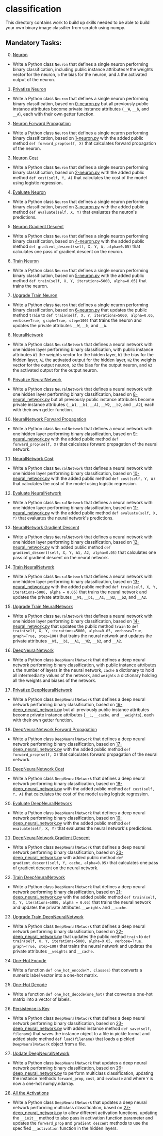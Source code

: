 # classification
This directory contains work to build up skills needed to be able to build your own binary image classifier from scratch using numpy.

## Mandatory Tasks:
0. [Neuron](/supervised_learning/classification/0-neuron.py)
* Write a Python class `Neuron` that defines a single neuron performing binary classification, including public instance attributes `W` the weights vector for the neuron, `b` the bias for the neuron, and `A` the activated output of the neuron.
1. [Privatize Neuron](/supervised_learning/classification/1-neuron.py)
* Write a Python class `Neuron` that defines a single neuron performing binary classification, based on [0-neuron.py](/supervised_learning/classification/0-neuron.py) but all previously public instance attributes become private instance attributes (`__W`, `__b`, and `__A`), each with their own getter function.
2. [Neuron Forward Propagation](/supervised_learning/classification/2-neuron.py)
* Write a Python class `Neuron` that defines a single neuron performing binary classification, based on [1-neuron.py](/supervised_learning/classification/1-neuron.py) with the added public method `def forward_prop(self, X)` that calculates forward propagation of the neuron.
3. [Neuron Cost](/supervised_learning/classification/3-neuron.py)
* Write a Python class `Neuron` that defines a single neuron performing binary classification, based on [2-neuron.py](/supervised_learning/classification/2-neuron.py) with the added public method `def cost(self, Y, A)` that calculates the cost of the model using logistic regression.
4. [Evaluate Neuron](/supervised_learning/classification/4-neuron.py)
* Write a Python class `Neuron` that defines a single neuron performing binary classification, based on [3-neuron.py](/supervised_learning/classification/3-neuron.py) with the added public method `def evaluate(self, X, Y)` that evaluates the neuron's predictions.
5. [Neuron Gradient Descent](/supervised_learning/classification/5-neuron.py)
* Write a Python class `Neuron` that defines a single neuron performing binary classification, based on [4-neuron.py](/supervised_learning/classification/4-neuron.py) with the added public method `def gradient_descent(self, X, Y, A, alpha=0.05)` that calculates one pass of gradient descent on the neuron.
6. [Train Neuron](/supervised_learning/classification/6-neuron.py)
* Write a Python class `Neuron` that defines a single neuron performing binary classification, based on [5-neuron.py](/supervised_learning/classification/5-neuron.py) with the added public method `def train(self, X, Y, iterations=5000, alpha=0.05)` that trains the neuron.
7. [Upgrade Train Neuron](/supervised_learning/classification/7-neuron.py)
* Write a Python class `Neuron` that defines a single neuron performing binary classification, based on [6-neuron.py](/supervised_learning/classification/6-neuron.py) that updates the public method `train` to `def train(self, X, Y, iterations=5000, alpha=0.05, verbose=True, graph=True, step=100)` that trains the neuron and updates the private attributes `__W`, `__b`, and `__A`.
8. [NeuralNetwork](/supervised_learning/classification/8-neural_network.py)
* Write a Python class `NeuralNetwork` that defines a neural network with one hidden layer performing binary classification, with public instance attributes `W1` the weights vector for the hidden layer, `b1` the bias for the hidden layer, `A1` the activated output for the hidden layer, `W2` the weights vector for the output neuron, `b2` the bias for the output neuron, and `A2` the activated output for the output neuron.
9. [Privatize NeuralNetwork](/supervised_learning/classification/9-neural_network.py)
* Write a Python class `NeuralNetwork` that defines a neural network with one hidden layer performing binary classification, based on [8-neural_network.py](/supervised_learning/classification/8-neural_network.py) but all previously public instance attributes become private instance attributes (`__W1`, `__b1`, `__A1`, `__W2`, `__b2`, and `__A2`), each with their own getter function.
10. [NeuralNetwork Forward Propagation](/supervised_learning/classification/10-neural_network.py)
* Write a Python class `NeuralNetwork` that defines a neural network with one hidden layer performing binary classification, based on [9-neural_network.py](/supervised_learning/classification/9-neural_network.py) with the added public method `def forward_prop(self, X)` that calculates forward propagation of the neural network.
11. [NeuralNetwork Cost](/supervised_learning/classification/11-neural_network.py)
* Write a Python class `NeuralNetwork` that defines a neural network with one hidden layer performing binary classification, based on [10-neural_network.py](/supervised_learning/classification/10-neural_network.py) with the added public method `def cost(self, Y, A)` that calculates the cost of the model using logistic regression.
12. [Evaluate NeuralNetwork](/supervised_learning/classification/12-neural_network.py)
* Write a Python class `NeuralNetwork` that defines a neural network with one hidden layer performing binary classification, based on [11-neural_network.py](/supervised_learning/classification/11-neural_network.py) with the added public method `def evaluate(self, X, Y)` that evaluates the neural network's predictions.
13. [NeuralNetwork Gradient Descent](/supervised_learning/classification/13-neural_network.py)
* Write a Python class `NeuralNetwork` that defines a neural network with one hidden layer performing binary classification, based on [12-neural_network.py](/supervised_learning/classification/12-neural_network.py) with added public method `def gradient_descent(self, X, Y, A1, A2, alpha=0.05)` that calculates one pass of gradient descent on the neural network.
14. [Train NeuralNetwork](/supervised_learning/classification/14-neural_network.py)
* Write a Python class `NeuralNetwork` that defines a neural network with one hidden layer performing binary classification, based on [13-neural_network.py](/supervised_learning/classification/13-neural_network.py) with the added public method `def train(self, X, Y, iterations=5000, alpha = 0.05)` that trains the neural network and updates the private attributes `__W1`, `__b1`, `__A1`, `__W2`, `__b2`, and `__A2`.
15. [Upgrade Train NeuralNetwork](/supervised_learning/classification/15-neural_network.py)
* Write a Python class `NeuralNetwork` that defines a neural network with one hidden layer performing binary classification, based on [14-neural_network.py](/supervised_learning/classification/14-neural_network.py) that updates the public method `train` to `def train(self, X, Y, iterations=5000, alpha=0.05, verbose=True, graph=True, step=100)` that trains the neural network and updates the private attributes `__W1`, `__b1`, `__A1`, `__W2`, `__b2`, and `__A2`.
16. [DeepNeuralNetwork](/supervised_learning/classification/16-deep_neural_network.py)
* Write a Python class `DeepNeuralNetwork` that defines a deep neural network performing binary classification, with public instance attributes `L` the number of layers in the neural network, `cache` a dictionary to hold all intermediarty values of the network, and `weights` a dictionary holding all the weights and biases of the network.
17. [Privatize DeepNeuralNetwork](/supervised_learning/classification/17-deep_neural_network.py)
* Write a Python class `DeepNeuralNetwork` that defines a deep neural network performing binary classification, based on [16-deep_neural_network.py](/supervised_learning/classification/16-deep_neural_network.py) but all previously public instance attributes become private instance attributes (`__L`, `__cache`, and `__weights`), each with their own getter function.
18. [DeepNeuralNetwork Forward Propagation](/supervised_learning/classification/18-deep_neural_network.py)
* Write a Python class `DeepNeuralNetwork` that defines a deep neural network performing binary classification, based on [17-deep_neural_network.py](/supervised_learning/classification/17-deep_neural_network.py) with the added public method `def forward_prop(self, X)` that calculates forward propagation of the neural network.
19. [DeepNeuralNetwork Cost](/supervised_learning/classification/19-deep_neural_network.py)
* Write a Python class `DeepNeuralNetwork` that defines a deep neural network performing binary classification, based on [18-deep_neural_network.py](/supervised_learning/classification/19-deep_neural_network.py) with the added public method `def cost(self, Y, A)` that calculates the cost of the model using logistic regression.
20. [Evaluate DeepNeuralNetwork](/supervised_learning/classification/20-deep_neural_network.py)
* Write a Python class `DeepNeuralNetwork` that defines a deep neural network performing binary classification, based on [19-deep_neural_network.py](/supervised_learning/classification/19-deep_neural_network.py) with the added public method `def evaluate(self, X, Y)` that evaluates the neural network's predictions.
21. [DeepNeuralNetwork Gradient Descent](/supervised_learning/classification/21-deep_neural_network.py)
* Write a Python class `DeepNeuralNetwork` that defines a deep neural network performing binary classification, based on [20-deep_neural_network.py](/supervised_learning/classification/20-deep_neural_network.py) with added public method `def gradient_descent(self, Y, cache, alpha=0.05)` that calculates one pass of gradient descent on the neural network.
22. [Train DeepNeuralNetwork](/supervised_learning/classification/22-deep_neural_network.py)
* Write a Python class `DeepNeuralNetwork` that defines a deep neural network performing binary classification, based on [21-deep_neural_network.py](/supervised_learning/classification/21-deep_neural_network.py) with the added public method `def train(self, X, Y, iterations=5000, alpha = 0.05)` that trains the neural network and updates the private attributes `__weights` and `__cache`.
23. [Upgrade Train DeepNeuralNetwork](/supervised_learning/classification/23-deep_neural_network.py)
* Write a Python class `DeepNeuralNetwork` that defines a deep neural network performing binary classification, based on [22-deep_neural_network.py](/supervised_learning/classification/22-deep_neural_network.py) that updates the public method `train` to `def train(self, X, Y, iterations=5000, alpha=0.05, verbose=True, graph=True, step=100)` that trains the neural network and updates the private attributes `__weights` and `__cache`.
24. [One-Hot Encode](/supervised_learning/classification/24-one_hot_encode.py)
* Write a function `def one_hot_encode(Y, classes)` that converts a numeric label vector into a one-hot matrix.
25. [One-Hot Decode](/supervised_learning/classification/25-one_hot_decode.py)
* Write a function `def one_hot_decode(one_hot)` that converts a one-hot matrix into a vector of labels.
26. [Persistence is Key](/supervised_learning/classification/26-deep_neural_network.py)
* Write a Python class `DeepNeuralNetwork` that defines a deep neural network performing binary classification, based on [23-deep_neural_network.py](/supervised_learning/classification/23-deep_neural_network.py) with added instance method `def save(self, filename`) that saves the instance object to a file in pickle format and added static method `def load(filename)` that loads a pickled `DeepNeuralNetwork` object from a file.
27. [Update DeepNeuralNetwork](/supervised_learning/classification/27-deep_neural_network.py)
* Write a Python class `DeepNeuralNetwork` that updates a deep neural network performing binary classification, based on [26-deep_neural_network.py](/supervised_learning/classification/26-deep_neural_network.py) to perform multiclass classification, updating the instance methods `forward_prop`, `cost`, and `evaluate` and where `Y` is now a one-hot numpy.ndarray.
28. [All the Activations](/supervised_learning/classification/28-deep_neural_network.py)
* Write a Python class `DeepNeuralNetwork` that updates a deep neural network performing multiclass classification, based on [27-deep_neural_network.py](/supervised_learning/classification/27-deep_neural_network.py) to allow different activation functions, updating the `__init__` method to also pass in activation function parameter and updates the `forward_prop` and `gradient descent` methods to use the specified `__activation` function in the hidden layers.
